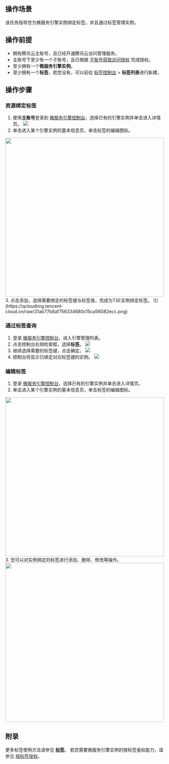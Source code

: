 ## 操作场景

该任务指导您为微服务引擎实例绑定标签，并且通过标签管理实例。

## 操作前提
- 拥有腾讯云主账号，且已经开通腾讯云访问管理服务。
- 主账号下至少有一个子账号，且已根据 [子账号获取访问授权](https://cloud.tencent.com/document/product/1364/56269) 完成授权。
- 至少拥有一个**微服务引擎实例**。
- 至少拥有一个**标签**，若您没有，可以前往 [标签控制台](https://console.cloud.tencent.com/tag/taglist) > **标签列表**进行新建。

## 操作步骤
### 资源绑定标签
1. 使用**主账号**登录到 [微服务引擎控制台](https://console.cloud.tencent.com/tse)，选择已有的引擎实例并单击进入详情页。
![](https://qcloudimg.tencent-cloud.cn/raw/d61b1527d06a8af59b8276e4f4f524e3.jpg)
2. 单击进入某个引擎实例的基本信息页，单击标签的编辑图标。
<img src="https://qcloudimg.tencent-cloud.cn/raw/8a990a6fd1d82f6eee7c9dbc68d3d5a5.jpg" width="500px"> 
3. 点击添加，选择需要绑定的标签键与标签值，完成为TSE实例绑定标签。
![](https://qcloudimg.tencent-cloud.cn/raw/31ab77b8af756334680c15ca56082ecc.png)

### 通过标签查询
1. 登录 [微服务引擎控制台](https://console.cloud.tencent.com/tse)，进入引擎管理列表。
2. 点击控制台右侧检索框，选择**标签**。
![](https://qcloudimg.tencent-cloud.cn/raw/e92c2e769a3c45fe3872e83f37c44dfd.jpg)
3. 继续选择需要的标签键，点击确定。
![](https://qcloudimg.tencent-cloud.cn/raw/cadfdc98dfb77ced268d05c2ec50538d.jpg)
4. 控制台将显示已绑定对应标签键的实例。
![](https://qcloudimg.tencent-cloud.cn/raw/23cb69c49a8279df88ba18e0773cc02e.jpg)

### 编辑标签
1. 登录 [微服务引擎控制台](https://console.cloud.tencent.com/tse)，选择已有的引擎实例并单击进入详情页。
2. 单击进入某个引擎实例的基本信息页，单击标签的编辑图标。
<img src="https://qcloudimg.tencent-cloud.cn/raw/8a990a6fd1d82f6eee7c9dbc68d3d5a5.jpg" width="500px"> 
3. 您可以对实例绑定的标签进行添加、删除、修改等操作。
<img src="https://qcloudimg.tencent-cloud.cn/raw/eacf86936c5ced73b194a397fed412b1.jpg" width="500px"> 

## 附录
更多标签使用方法请参见 [**标签**](https://cloud.tencent.com/document/product/651)。
若您需要微服务引擎实例的按标签鉴权能力，请参见 [按标签授权](https://cloud.tencent.com/document/product/1364/72775)。

